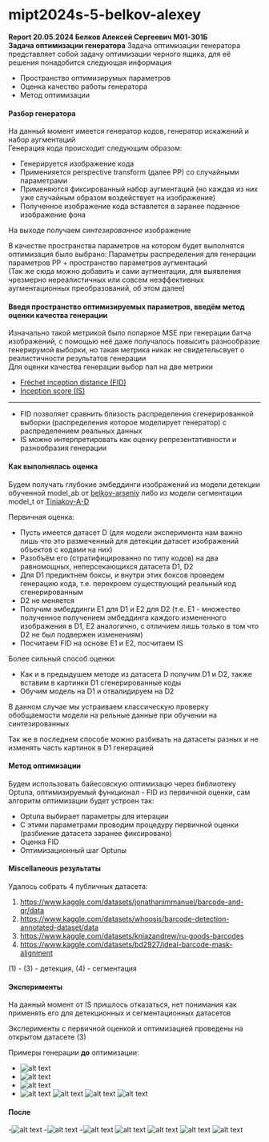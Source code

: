 # mipt2024s-5-belkov-alexey
**Report 20.05.2024 Белков Алексей Сергеевич М01-301Б**       
**Задача оптимизации генератора**
Задача оптимизации генератора представляет собой задачу оптимизации черного ящика, для её решения понадобится следующая информация       
- Пространство оптимизирумых параметров
- Оценка качество работы генератора
- Метод оптимизации       
#### Разбор генератора
На данный момент имеется генератор кодов, генератор искажений и набор аугментаций        
Генерация кода происходит следующим образом:
- Генерируется изображение кода
- Применияется perspective transform (далее PP) со случайными параметрами
- Применяются фиксированный набор аугментаций (но каждая из них уже случайным образом воздействует на изображение) 
- Полученное изображение кода вставлется в заранее поданное изображение фона     

На выходе получаем *синтезированное* изображение 

В качестве пространства параметров на котором будет выполнятся оптимизация было выбрано:
Параметры распределения для генерации параметров PP + пространство параметров аугментаций        
(Так же сюда можно добавить и сами аугментации, для выявления чрезмерно нереалистичных или совсем неэффективных аугментационных преобразований, об этом далее)

#### Введя пространство оптимизируемых параметров, введём метод оценки качества генерации      

Изначально такой метрикой было попарное MSE при генерации батча изображений, с помощью неё даже получалось повысить разнообразие генерирумой выборки, но такая метрика никак не свидетельсвует о реалистичности результатов генерации       
Для оценки качества генерации выбор пал на две метрики
- [Fréchet inception distance (FID)](https://en.wikipedia.org/wiki/Fr%C3%A9chet_inception_distance)       
- [Inception score (IS)](https://en.wikipedia.org/wiki/Inception_score)
        
------
- FID позволяет сравнить близость распределения сгенерированной выборки (распределения которое моделирует генератор) с распределением реальных данных
- IS можно интерпретировать как оценку репрезентативности и разнообразия генерации

#### Как выполнялась оценка

Будем получать глубокие
 эмбеддинги изображений из модели детекции обученной model_ab от [belkov-arseniy](https://github.com/arseniybelkov/mipt2024s-5-belkov-arseniy) либо из модели сегментации model_t от 
[Tiniakov-A-D](https://github.com/ArtemTinyakov/mipt2024s-5-Tiniakov-A-D/tree/main)        

Первичная оценка:
- Пусть имеется датасет D (для модели эксперимента нам важно лишь что это размеченный для детекции датасет изображений объектов с кодами на них)
- Разобъём его (стратифицированно по типу кодов) на два равномощных, неперсекающихся датасета D1, D2
- Для D1 предиктнем боксы, и внутри этих боксов проведем генерацию кода, т.е. перекроем существующий реальный код сгенерированным
- D2 не меняется
- Получим эмбеддинги E1 для D1 и E2 для D2 (т.е. E1 - множество полученное получением эмбеддинга каждого измененного изображения в D1, E2 аналогично, с отличием лишь только в том что D2 не был подвержен изменениям)
- Посчитаем FID на основе E1 и E2, посчитаем IS

Более сильный способ оценки:
- Как и в предыдушем методе из датасета D получим D1 и D2, также вставим в картинки D1 сгенерированные коды
- Обучим модель на D1 и отвалидируем на D2      

В данном случае мы устраиваем классическую проверку обобщаемости модели на рельные данные при обучении на синтезированных

Так же в последнем способе можно разбивать на датасеты разных  и не изменять часть картинок в D1 генерацией


#### Метод оптимизации       
Будем использовать байесовскую оптимизацю через библиотеку Optuna, оптимизируемый функционал - FID из первичной оценки, сам алгоритм оптимизации будет устроен так:
- Optuna выбирает параметры для итерации
- С этими параметрами проводим процедуру первичной оценки (разбиение датасета заранее фиксировано)
- Оценка FID
- Оптимизационный шаг Optunы

#### Miscellaneous результаты
Удалось собрать 4 публичных датасета:
1) https://www.kaggle.com/datasets/jonathanimmanuel/barcode-and-qr/data
2) https://www.kaggle.com/datasets/whoosis/barcode-detection-annotated-dataset/data
3) https://www.kaggle.com/datasets/kniazandrew/ru-goods-barcodes
4) https://www.kaggle.com/datasets/bd2927/ideal-barcode-mask-alignment

(1) - (3) - детекция, (4) - сегментация

#### Эксперименты 

На данный момент от IS пришлось отказаться, нет понимания как применять его для детекционных и сегментационных датасетов

Эксперименты с первичной оценкой и оптимизацией проведены на открытом датасете (3)


Примеры генерации **до** оптимизации:
- ![alt text](image-5.png)
- ![alt text](image-1.png)
- ![alt text](image-2.png)
- ![alt text](image-3.png)
![alt text](image-8.png)
![alt text](image-9.png)
![alt text](image-10.png)
       
#### После

-![alt text](image-4.png)
-![alt text](image.png)
-![alt text](image-6.png)
![alt text](image-7.png)
![alt text](image-11.png)
![alt text](image-12.png)
![alt text](image-13.png)